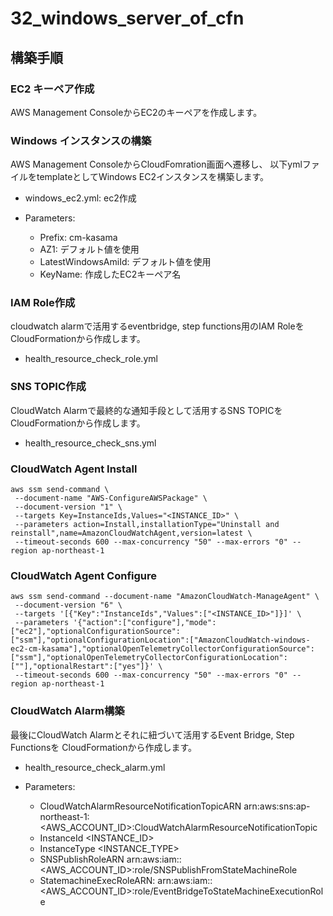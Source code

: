 # 32_windows_server_of_cfn

## 構築手順

### EC2 キーペア作成

AWS Management ConsoleからEC2のキーペアを作成します。

### Windows インスタンスの構築

AWS Management ConsoleからCloudFomration画面へ遷移し、
以下ymlファイルをtemplateとしてWindows EC2インスタンスを構築します。

- windows_ec2.yml: ec2作成

- Parameters:
  - Prefix: cm-kasama
  - AZ1: デフォルト値を使用
  - LatestWindowsAmiId: デフォルト値を使用
  - KeyName: 作成したEC2キーペア名

### IAM Role作成

cloudwatch alarmで活用するeventbridge, step functions用のIAM Roleを
CloudFormationから作成します。

- health_resource_check_role.yml

### SNS TOPIC作成

CloudWatch Alarmで最終的な通知手段として活用するSNS TOPICを
CloudFormationから作成します。

- health_resource_check_sns.yml


### CloudWatch Agent Install

```shell
aws ssm send-command \
 --document-name "AWS-ConfigureAWSPackage" \
 --document-version "1" \
 --targets Key=InstanceIds,Values="<INSTANCE_ID>" \
 --parameters action=Install,installationType="Uninstall and reinstall",name=AmazonCloudWatchAgent,version=latest \
 --timeout-seconds 600 --max-concurrency "50" --max-errors "0" --region ap-northeast-1

```

### CloudWatch Agent Configure

```shell
aws ssm send-command --document-name "AmazonCloudWatch-ManageAgent" \
 --document-version "6" \
 --targets '[{"Key":"InstanceIds","Values":["<INSTANCE_ID>"]}]' \
 --parameters '{"action":["configure"],"mode":["ec2"],"optionalConfigurationSource":["ssm"],"optionalConfigurationLocation":["AmazonCloudWatch-windows-ec2-cm-kasama"],"optionalOpenTelemetryCollectorConfigurationSource":["ssm"],"optionalOpenTelemetryCollectorConfigurationLocation":[""],"optionalRestart":["yes"]}' \
 --timeout-seconds 600 --max-concurrency "50" --max-errors "0" --region ap-northeast-1
```

### CloudWatch Alarm構築

最後にCloudWatch Alarmとそれに紐づいて活用するEvent Bridge, Step Functionsを
CloudFormationから作成します。

- health_resource_check_alarm.yml

- Parameters:
  - CloudWatchAlarmResourceNotificationTopicARN arn:aws:sns:ap-northeast-1:<AWS_ACCOUNT_ID>:CloudWatchAlarmResourceNotificationTopic
  - InstanceId	<INSTANCE_ID>
  - InstanceType <INSTANCE_TYPE>
  - SNSPublishRoleARN	arn:aws:iam::<AWS_ACCOUNT_ID>:role/SNSPublishFromStateMachineRole
  - StatemachineExecRoleARN: arn:aws:iam::<AWS_ACCOUNT_ID>:role/EventBridgeToStateMachineExecutionRole